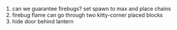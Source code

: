 1. can we guarantee firebugs? set spawn to max and place chains
1. firebug flame can go through two kitty-corner placed blocks
1. hide door behind lantern